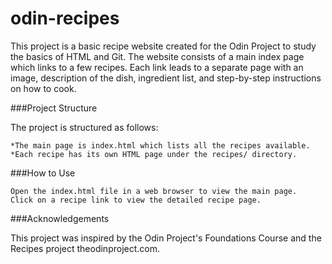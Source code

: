 # odin-recipes
This project is a basic recipe website created for the Odin Project to study the basics of HTML and Git. The website consists of a main index page which links to a few recipes. Each link leads to a separate page with an image, description of the dish, ingredient list, and step-by-step instructions on how to cook.

###Project Structure

The project is structured as follows:

    *The main page is index.html which lists all the recipes available.
    *Each recipe has its own HTML page under the recipes/ directory.

###How to Use

    Open the index.html file in a web browser to view the main page.
    Click on a recipe link to view the detailed recipe page.


###Acknowledgements

This project was inspired by the Odin Project's Foundations Course and the Recipes project theodinproject.com.